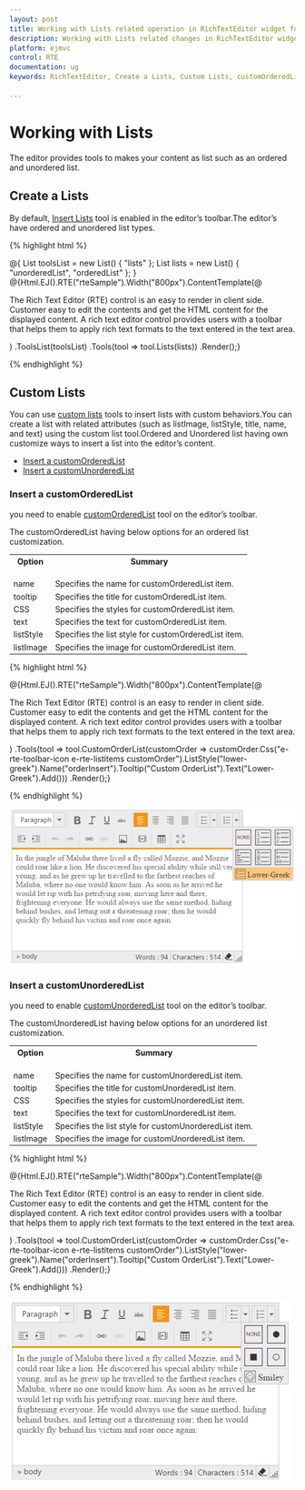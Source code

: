 ```yaml
---
layout: post
title: Working with Lists related operation in RichTextEditor widget for Syncfusion Essential ASP.NET MVC
description: Working with Lists related changes in RichTextEditor widget
platform: ejmvc
control: RTE
documentation: ug
keywords: RichTextEditor, Create a Lists, Custom Lists, customOrderedList, customUnorderedList

---
```


# Working with Lists

The editor provides tools to makes your content as list such as an ordered and unordered list.

## Create a Lists

By default, [Insert Lists](http://help.syncfusion.com/js/api/ejrte#members:tools-lists) tool is enabled in the editor’s toolbar.The editor’s have ordered and unordered list types.

{% highlight html %}

    
@{
    List<String> toolsList = new List<string>() { "lists" };
    List<String> lists = new List<string>() { "unorderedList", "orderedList" };
}
@{Html.EJ().RTE("rteSample").Width("800px").ContentTemplate(@<div>
    The Rich Text Editor
    (RTE) control is an easy to render in client side. Customer easy to edit the contents
    and get the HTML content for the displayed content. A rich text editor control provides
    users with a toolbar that helps them to apply rich text formats to the text entered
    in the text area.
</div>)
.ToolsList(toolsList)
.Tools(tool => tool.Lists(lists))
.Render();}
<br />

{% endhighlight %}

## Custom Lists

You can use [custom lists](http://help.syncfusion.com/js/api/ejrte#members:tools-customOrderedList) tools to insert lists with custom behaviors.You can create a list with related attributes (such as listImage, listStyle, title, name, and text) using the custom list tool.Ordered and Unordered list having own customize ways to insert a list into the editor’s content.

* [Insert a customOrderedList](#insert-a-customOrderedList)
* [Insert a customUnorderedList](#insert-a-customUnorderedList)  


### Insert a customOrderedList

you need to enable [customOrderedList](http://help.syncfusion.com/js/api/ejrte#members:tools-customOrderedList) tool on the editor’s toolbar.

The customOrderedList having below options for an ordered list customization.

<table>
<tr>
<th>
Option<br/><br/></th><th>
Summary<br/><br/></th></tr>
<tr><td>name</td><td>Specifies the name for customOrderedList item.</td></tr>
<tr><td>tooltip</td><td>Specifies the title for customOrderedList item.</td></tr>
<tr><td>CSS</td><td>Specifies the styles for customOrderedList item.</td></tr>
<tr><td>text</td><td>Specifies the text for customOrderedList item.</td></tr>
<tr><td>listStyle</td><td>Specifies the list style for customOrderedList item.</td></tr>
<tr><td>listImage</td><td>Specifies the image for customOrderedList item.</td></tr>
</table>

{% highlight html %}

@{Html.EJ().RTE("rteSample").Width("800px").ContentTemplate(@<div>
    The Rich Text Editor
    (RTE) control is an easy to render in client side. Customer easy to edit the contents
    and get the HTML content for the displayed content. A rich text editor control provides
    users with a toolbar that helps them to apply rich text formats to the text entered
    in the text area.
</div>)
.Tools(tool => tool.CustomOrderList(customOrder => customOrder.Css("e-rte-toolbar-icon e-rte-listitems customOrder").ListStyle("lower-greek").Name("orderInsert").Tooltip("Custom OrderList").Text("Lower-Greek").Add()))
.Render();}
<br />

{% endhighlight %}

![](WorkingwithLists_images/ordered.png)

### Insert a customUnorderedList

you need to enable [customUnorderedList](http://help.syncfusion.com/js/api/ejrte#members:tools-customUnorderedList) tool on the editor’s toolbar.

The customUnorderedList having below options for an unordered list customization.

<table>
<tr>
<th>
Option<br/><br/></th><th>
Summary<br/><br/></th></tr>
<tr><td>name</td><td>Specifies the name for customUnorderedList item.</td></tr>
<tr><td>tooltip</td><td>Specifies the title for customUnorderedList item.</td></tr>
<tr><td>CSS</td><td>Specifies the styles for customUnorderedList item.</td></tr>
<tr><td>text</td><td>Specifies the text for customUnorderedList item.</td></tr>
<tr><td>listStyle</td><td>Specifies the list style for customUnorderedList item.</td></tr>
<tr><td>listImage</td><td>Specifies the image for customUnorderedList item.</td></tr>
</table>

{% highlight html %}

@{Html.EJ().RTE("rteSample").Width("800px").ContentTemplate(@<div>
    The Rich Text Editor
    (RTE) control is an easy to render in client side. Customer easy to edit the contents
    and get the HTML content for the displayed content. A rich text editor control provides
    users with a toolbar that helps them to apply rich text formats to the text entered
    in the text area.
</div>)
.Tools(tool => tool.CustomOrderList(customOrder => customOrder.Css("e-rte-toolbar-icon e-rte-listitems customOrder").ListStyle("lower-greek").Name("orderInsert").Tooltip("Custom OrderList").Text("Lower-Greek").Add()))
.Render();}
<br />

{% endhighlight %}

![](WorkingwithLists_images/unordered.png)

